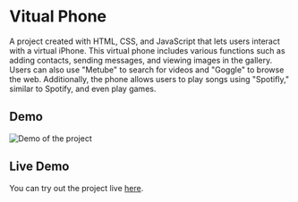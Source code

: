 # Vitual Phone
A project created with HTML, CSS, and JavaScript that lets users interact with a virtual iPhone. This virtual phone includes various functions such as adding contacts, sending messages, and viewing images in the gallery. Users can also use "Metube" to search for videos and "Goggle" to browse the web. Additionally, the phone allows users to play songs using "Spotifly," similar to Spotify, and even play games.

## Demo
![Demo of the project](https://media.giphy.com/media/jeSulSmXZSDRJlBY0I/giphy.gif)

## Live Demo
You can try out the project live [here](https://aunavarra-phone.netlify.app/).
